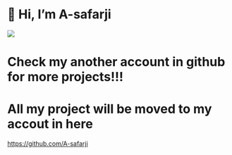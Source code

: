 #  👋 Hi, I’m A-safarji


![](https://visitor-badge.glitch.me/badge?page_id=safarji.safarji)
# Check my another account in github for more projects!!!

# All my project will be moved to my accout in here 

https://github.com/A-safarji



<!---
safarji/safarji is a ✨ special ✨ repository because its `README.md` (this file) appears on your GitHub profile.
You can click the Preview link to take a look at your changes.
--->
